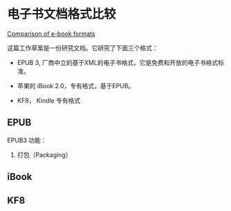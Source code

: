# 电子书文档格式比较

[Comparison of e-book formats](https://www.w3.org/AudioVideo/ebook/)

这篇工作草案是一份研究文档。它研究了下面三个格式：

- EPUB 3, 厂商中立的基于XML的电子书格式，它是免费和开放的电子书格式标准。

- 苹果的 iBook 2.0，专有格式，基于EPUB。

- KF8， Kindle 专有格式


## EPUB

EPUB3 功能：

1. 打包（Packaging）



## iBook


## KF8



